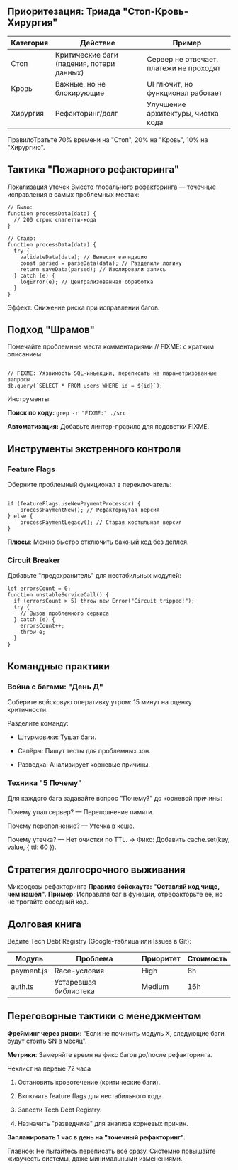 ## Приоритезация: Триада "Стоп-Кровь-Хирургия"

| Категория | Действие                                  | Пример                                  |
| --------- | ----------------------------------------- | --------------------------------------- |
| Стоп      | Критические баги (падения, потери данных) | Сервер не отвечает, платежи не проходят |
| Кровь     | Важные, но не блокирующие                 | UI глючит, но функционал работает       |
| Хирургия  | Рефакторинг/долг                          | Улучшение архитектуры, чистка кода      |

ПравилоТратьте 70% времени на "Стоп", 20% на "Кровь", 10% на "Хирургию".

## Тактика "Пожарного рефакторинга"

Локализация утечек
Вместо глобального рефакторинга — точечные исправления в самых проблемных местах:

```
// Было:
function processData(data) {
  // 200 строк спагетти-кода
}

// Стало:
function processData(data) {
  try {
    validateData(data); // Вынесли валидацию
    const parsed = parseData(data); // Разделили логику
    return saveData(parsed); // Изолировали запись
  } catch (e) {
    logError(e); // Централизованная обработка
  }
}
```

Эффект: Снижение риска при исправлении багов.

## Подход "Шрамов"

Помечайте проблемные места комментариями // FIXME: с кратким описанием:

```

// FIXME: Уязвимость SQL-инъекции, переписать на параметризованные запросы
db.query(`SELECT * FROM users WHERE id = ${id}`);

```

Инструменты:

**Поиск по коду:** `grep -r "FIXME:" ./src`

**Автоматизация:** Добавьте линтер-правило для подсветки FIXME.

## Инструменты экстренного контроля

### Feature Flags

Оберните проблемный функционал в переключатель:

```

if (featureFlags.useNewPaymentProcessor) {
    processPaymentNew(); // Рефакторнутая версия
} else {
    processPaymentLegacy(); // Старая костыльная версия
}

```

**Плюсы**: Можно быстро отключить бажный код без деплоя.

### Circuit Breaker

Добавьте "предохранитель" для нестабильных модулей:

```
let errorsCount = 0;
function unstableServiceCall() {
  if (errorsCount > 5) throw new Error("Circuit tripped!");
  try {
    // Вызов проблемного сервиса
  } catch (e) {
    errorsCount++;
    throw e;
  }
}

```

## Командные практики

### Война с багами: "День Д"

Соберите войсковую оперативку утром: 15 минут на оценку критичности.

Разделите команду:

-   Штурмовики: Тушат баги.

-   Сапёры: Пишут тесты для проблемных зон.

-   Разведка: Анализирует корневые причины.

### Техника "5 Почему"

Для каждого бага задавайте вопрос "Почему?" до корневой причины:

Почему упал сервер? — Переполнение памяти.

Почему переполнение? — Утечка в кеше.

Почему утечка? — Нет очистки по TTL.
→ Фикс: Добавить cache.set(key, value, { ttl: 60 }).

## Стратегия долгосрочного выживания

Микродозы рефакторинга
**Правило бойскаута: "Оставляй код чище, чем нашёл".**
**Пример**: Исправляя баг в функции, отрефакторьте её, но не трогайте соседний код.

## Долговая книга

Ведите Tech Debt Registry (Google-таблица или Issues в Git):

| Модуль     | Проблема              | Приоритет | Стоимость |
| ---------- | --------------------- | --------- | --------- |
| payment.js | Race-условия          | High      | 8h        |
| auth.ts    | Устаревшая библиотека | Medium    | 16h       |

## Переговорные тактики с менеджментом

**Фрейминг через риски**:
"Если не починить модуль X, следующие баги будут стоить $N в месяц".

**Метрики**: Замеряйте время на фикс багов до/после рефакторинга.

Чеклист на первые 72 часа

1. Остановить кровотечение (критические баги).

2. Включить feature flags для нестабильного кода.

3. Завести Tech Debt Registry.

4. Назначить "разведчика" для анализа корневых причин.

**Запланировать 1 час в день на "точечный рефакторинг".**

Главное: Не пытайтесь переписать всё сразу. Системно повышайте живучесть системы, даже минимальными изменениями.
